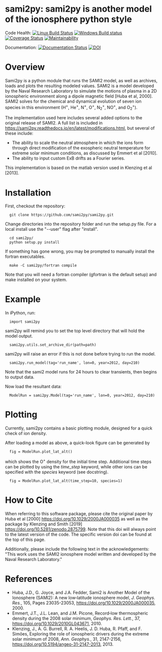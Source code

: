 # sami2py: sami2py is another model of the ionosphere python style
Code Health:
[![Linux Build Status](https://travis-ci.com/sami2py/sami2py.svg?branch=master)](https://travis-ci.org/sami2py/sami2py)
[![Windows Build status](https://ci.appveyor.com/api/projects/status/j36b7x15e2nu1884?svg=true)](https://ci.appveyor.com/project/jklenzing/sami2py)
[![Coverage Status](https://coveralls.io/repos/github/sami2py/sami2py/badge.svg?branch=master)](https://coveralls.io/github/sami2py/sami2py?branch=master)
[![Maintainability](https://api.codeclimate.com/v1/badges/866e862c03267dfbe8e4/maintainability)](https://codeclimate.com/github/jklenzing/sami2py/maintainability)

Documentation:
[![Documentation Status](https://readthedocs.org/projects/sami2py/badge/?version=latest)](http://sami2py.readthedocs.io/en/latest/?badge=latest)
[![DOI](https://zenodo.org/badge/167871330.svg)](https://zenodo.org/badge/latestdoi/167871330)


# Overview

Sami2py is a python module that runs the SAMI2 model, as well as archives, loads and plots the resulting modeled values. SAMI2 is a model developed by the Naval Research Laboratory to simulate the motions of plasma in a 2D ionospheric environment along a dipole magnetic field [Huba et al, 2000].  SAMI2 solves for the chemical and dynamical evolution of seven ion species in this environment (H<sup>+</sup>, He<sup>+</sup>, N<sup>+</sup>, O<sup>+</sup>, N<sub>2</sub><sup>+</sup>, NO<sup>+</sup>, and O<sub>2</sub><sup>+</sup>).

The implementation used here includes several added options to the original release of SAMI2.  A full list is included in https://sami2py.readthedocs.io/en/latest/modifications.html, but several of these include:
 - The ability to scale the neutral atmosphere in which the ions form through direct modification of the exospheric neutral temperature for extreme solar minimum conditions, as discussed by Emmert et al [2010].  
 - The ability to input custom ExB drifts as a Fourier series.

 This implementation is based on the matlab version used in Klenzing et al [2013].

# Installation

First, checkout the repository:

```
  git clone https://github.com/sami2py/sami2py.git
```

Change directories into the repository folder and run the setup.py file.  For
a local install use the "--user" flag after "install".

```
  cd sami2py/
  python setup.py install
```

If something has gone wrong, you may be prompted to manually install the fortran executables.

```
  make -C sami2py/fortran compile
```

Note that you will need a fortran compiler (gfortran is the default setup) and make installed on your system.


# Example

In iPython, run:

```
  import sami2py
```

sami2py will remind you to set the top level directory that will hold the model output.

```
  sami2py.utils.set_archive_dir(path=path)
```

sami2py will raise an error if this is not done before trying to run the model.

```
  sami2py.run_model(tag='run_name', lon=0, year=2012, day=210)
```

Note that the sami2 model runs for 24 hours to clear transients, then begins to output data.

Now load the resultant data:

```
  ModelRun = sami2py.Model(tag='run_name', lon=0, year=2012, day=210)
```

# Plotting

Currently, sami2py contains a basic plotting module, designed for a quick check of ion density.

After loading a model as above, a quick-look figure can be generated by

```
  fig = ModelRun.plot_lat_alt()
```
which shows the O<sup>+</sup> density for the initial time step.  Additional time steps can be plotted by using the *time_step* keyword, while other ions can be specified with the *species* keyword (see docstring).

```
  fig = ModelRun.plot_lat_alt(time_step=10, species=1)
```

# How to Cite
When referring to this software package, please cite the original paper by Huba et al [2000] https://doi.org/10.1029/2000JA000035 as well as the package by Klenzing and Smith [2019] https://doi.org/10.5281/zenodo.2875799. Note that this doi will always point to the latest version of the code.  The specific version doi can be found at the top of this page.

Additionally, please include the following text in the acknowledgements: "This
work uses the SAMI2 ionosphere model written and developed by the Naval Research Laboratory."

# References
- Huba, J.D., G. Joyce, and J.A. Fedder, Sami2 is Another Model of the Ionosphere (SAMI2): A new low‐latitude ionosphere model, *J. Geophys. Res.*, 105, Pages 23035-23053, https://doi.org/10.1029/2000JA000035, 2000.
- Emmert, J.T., J.L. Lean, and J.M. Picone, Record‐low thermospheric density during the 2008 solar minimum, *Geophys. Res. Lett.*, 37, https://doi.org/10.1029/2010GL043671, 2010.
- Klenzing, J., A. G. Burrell, R. A. Heelis, J. D. Huba, R. Pfaff, and F. Simões, Exploring the role of ionospheric drivers during the extreme solar minimum of 2008, *Ann. Geophys.*, 31, 2147-2156, https://doi.org/10.5194/angeo-31-2147-2013, 2013.
